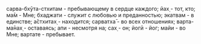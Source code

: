сарва-бхӯта-стхитам - пребывающему в сердце каждого; йах̣ - тот, кто; ма̄м - Мне; бхаджати - служит с любовью и преданностью; экатвам - в единстве; а̄стхитах̣ - находится; сарватха̄ - во всех отношениях; варта-ма̄нах̣ - оставаясь; апи - несмотря на; сах̣ - он; йогӣ - йог; майи - во Мне; вартате - пребывает.